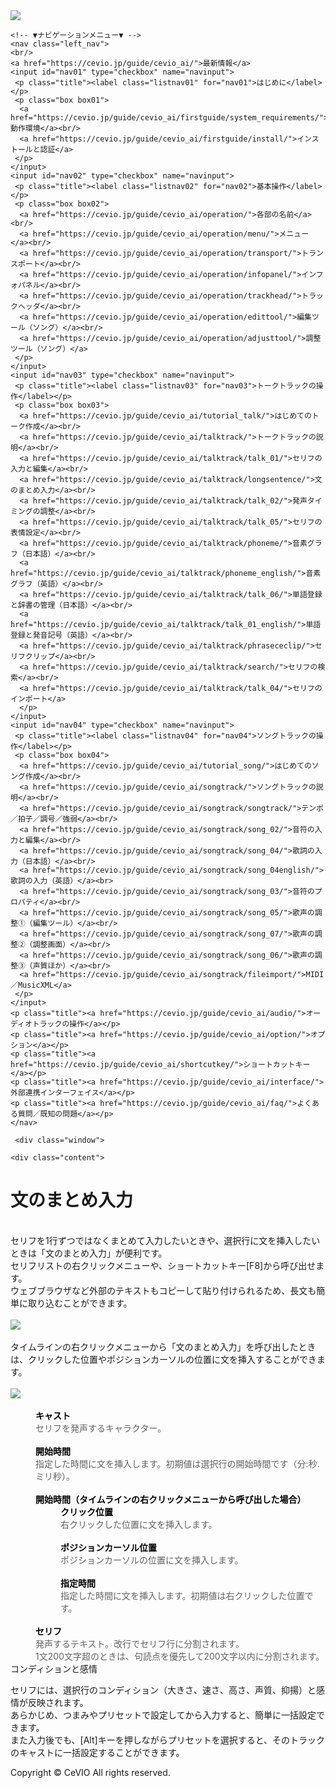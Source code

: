 <!doctype html>
<html>
<head>
   <meta charset="utf-8"/>
   <title>CeVIO AI ユーザーズガイド ┃ 文のまとめ入力</title>
   <link rel="stylesheet" href="../../css/style.css">
</head>

<body>
    <!-- ▼ヘッダー▼ -->
    <div class="header">
  <img src="https://cevio.jp/guide/cevio_ai/image/header_image_title.png">
</div>   <!-- ▲ヘッダー▲ -->
   
   <main class="main">

   <!-- ▼ナビゲーションメニュー▼ -->
    <!-- ▼ナビゲーションメニュー▼ -->
    <nav class="left_nav">
    <br/>
    <a href="https://cevio.jp/guide/cevio_ai/">最新情報</a>
    <input id="nav01" type="checkbox" name="navinput">
     <p class="title"><label class="listnav01" for="nav01">はじめに</label></p>
     <p class="box box01">
      <a href="https://cevio.jp/guide/cevio_ai/firstguide/system_requirements/">動作環境</a><br/>
      <a href="https://cevio.jp/guide/cevio_ai/firstguide/install/">インストールと認証</a>
     </p>
    </input>
    <input id="nav02" type="checkbox" name="navinput">
     <p class="title"><label class="listnav02" for="nav02">基本操作</label></p>
     <p class="box box02">
      <a href="https://cevio.jp/guide/cevio_ai/operation/">各部の名前</a><br/>
      <a href="https://cevio.jp/guide/cevio_ai/operation/menu/">メニュー</a><br/>
      <a href="https://cevio.jp/guide/cevio_ai/operation/transport/">トランスポート</a><br/>
      <a href="https://cevio.jp/guide/cevio_ai/operation/infopanel/">インフォパネル</a><br/>
      <a href="https://cevio.jp/guide/cevio_ai/operation/trackhead/">トラックヘッダ</a><br/>
      <a href="https://cevio.jp/guide/cevio_ai/operation/edittool/">編集ツール（ソング）</a><br/>
      <a href="https://cevio.jp/guide/cevio_ai/operation/adjusttool/">調整ツール（ソング）</a>
     </p>
    </input>
    <input id="nav03" type="checkbox" name="navinput">
     <p class="title"><label class="listnav03" for="nav03">トークトラックの操作</label></p>
     <p class="box box03">
      <a href="https://cevio.jp/guide/cevio_ai/tutorial_talk/">はじめてのトーク作成</a><br/>
      <a href="https://cevio.jp/guide/cevio_ai/talktrack/">トークトラックの説明</a><br/>
      <a href="https://cevio.jp/guide/cevio_ai/talktrack/talk_01/">セリフの入力と編集</a><br/>
      <a href="https://cevio.jp/guide/cevio_ai/talktrack/longsentence/">文のまとめ入力</a><br/>
      <a href="https://cevio.jp/guide/cevio_ai/talktrack/talk_02/">発声タイミングの調整</a><br/>
      <a href="https://cevio.jp/guide/cevio_ai/talktrack/talk_05/">セリフの表情設定</a><br/>
      <a href="https://cevio.jp/guide/cevio_ai/talktrack/phoneme/">音素グラフ（日本語）</a><br/>
      <a href="https://cevio.jp/guide/cevio_ai/talktrack/phoneme_english/">音素グラフ（英語）</a><br/>
      <a href="https://cevio.jp/guide/cevio_ai/talktrack/talk_06/">単語登録と辞書の管理（日本語）</a><br/>
      <a href="https://cevio.jp/guide/cevio_ai/talktrack/talk_01_english/">単語登録と発音記号（英語）</a><br/>
      <a href="https://cevio.jp/guide/cevio_ai/talktrack/phrasececlip/">セリフクリップ</a><br/>
      <a href="https://cevio.jp/guide/cevio_ai/talktrack/search/">セリフの検索</a><br/>
      <a href="https://cevio.jp/guide/cevio_ai/talktrack/talk_04/">セリフのインポート</a>
      </p>
    </input>
    <input id="nav04" type="checkbox" name="navinput">
     <p class="title"><label class="listnav04" for="nav04">ソングトラックの操作</label></p>
     <p class="box box04">
      <a href="https://cevio.jp/guide/cevio_ai/tutorial_song/">はじめてのソング作成</a><br/>
      <a href="https://cevio.jp/guide/cevio_ai/songtrack/">ソングトラックの説明</a><br/>
      <a href="https://cevio.jp/guide/cevio_ai/songtrack/songtrack/">テンポ／拍子／調号／強弱</a><br/>
      <a href="https://cevio.jp/guide/cevio_ai/songtrack/song_02/">音符の入力と編集</a><br/>
      <a href="https://cevio.jp/guide/cevio_ai/songtrack/song_04/">歌詞の入力（日本語）</a><br/>
      <a href="https://cevio.jp/guide/cevio_ai/songtrack/song_04english/">歌詞の入力（英語）</a><br>
      <a href="https://cevio.jp/guide/cevio_ai/songtrack/song_03/">音符のプロパティ</a><br/>
      <a href="https://cevio.jp/guide/cevio_ai/songtrack/song_05/">歌声の調整①（編集ツール）</a><br/>
      <a href="https://cevio.jp/guide/cevio_ai/songtrack/song_07/">歌声の調整②（調整画面）</a><br/>
      <a href="https://cevio.jp/guide/cevio_ai/songtrack/song_06/">歌声の調整③（声質ほか）</a><br/>
      <a href="https://cevio.jp/guide/cevio_ai/songtrack/fileimport/">MIDI／MusicXML</a>
     </p>
    </input>
    <p class="title"><a href="https://cevio.jp/guide/cevio_ai/audio/">オーディオトラックの操作</a></p>
    <p class="title"><a href="https://cevio.jp/guide/cevio_ai/option/">オプション</a></p>
    <p class="title"><a href="https://cevio.jp/guide/cevio_ai/shortcutkey/">ショートカットキー</a></p>
    <p class="title"><a href="https://cevio.jp/guide/cevio_ai/interface/">外部連携インターフェイス</a></p>
    <p class="title"><a href="https://cevio.jp/guide/cevio_ai/faq/">よくある質問／既知の問題</a></p>
    </nav>
<!-- ▲ナビゲーションメニュー▲ -->   <!-- ▲ナビゲーションメニュー▲ -->

     <div class="window">
   <!-- ▼コンテンツ要素▼ -->
    <div class="content">
<h1>文のまとめ入力</h1>
<br/>
<div class="main_text">
セリフを1行ずつではなくまとめて入力したいときや、選択行に文を挿入したいときは「文のまとめ入力」が便利です。<br/>
セリフリストの右クリックメニューや、ショートカットキー[F8]から呼び出せます。<br/>
ウェブブラウザなど外部のテキストもコピーして貼り付けられるため、長文も簡単に取り込むことができます。<br/>
<br/>
<div><img src='../../image/tk_chobun_01_w.png' border='0'/></div>
<br/>
タイムラインの右クリックメニューから「文のまとめ入力」を呼び出したときは、クリックした位置やポジションカーソルの位置に文を挿入することができます。<br/>
<br/>
<div><img src='../../image/tk_chobun_02_w.png' border='0'/></div>
<br/>
<blockquote style='margin:0 0 0 40px;border:none;padding:0px'>
<b><font color='#000000'>キャスト</font></b><br/>
セリフを発声するキャラクター。<br/>
<br/>
<b><font color='#000000'>開始時間</font></b><br/>
指定した時間に文を挿入します。初期値は選択行の開始時間です（分:秒.ミリ秒）。<br/>
<br/>
<b><font color='#000000'>開始時間（タイムラインの右クリックメニューから呼び出した場合）</font></b><br/>
<blockquote style='margin:0 0 0 40px;border:none;padding:0px'>
<b><font color='#000000'>クリック位置</font></b><br/>
右クリックした位置に文を挿入します。<br/>
<br/>
<b><font color='#000000'>ポジションカーソル位置</font></b><br/>
ポジションカーソルの位置に文を挿入します。<br/>
<br/>
<b><font color='#000000'>指定時間</font></b><br/>
指定した時間に文を挿入します。初期値は右クリックした位置です。<br/>
</blockquote>
<br/>
<b><font color='#000000'>セリフ</font></b><br/>
発声するテキスト。改行でセリフ行に分割されます。<br/>
1文200文字超のときは、句読点を優先して200文字以内に分割されます。<br/>
</blockquote>

<div class="box30">
<div class="box-title">コンディションと感情</div>
<p>
セリフには、選択行のコンディション（大きさ、速さ、高さ、声質、抑揚）と感情が反映されます。<br/>
あらかじめ、つまみやプリセットで設定してから入力すると、簡単に一括設定できます。<br/>
また入力後でも、[Alt]キーを押しながらプリセットを選択すると、そのトラックのキャストに一括設定することができます。
</p>
</div>

</div>
</div>
   <!-- ▲コンテンツ要素▲ -->
  </div>
  </main>
    
</body>

 <!-- ▼フッター▼ -->
  <div class="footer">
 <p>Copyright © CeVIO All rights reserved.</p>
</div>
 <!-- ▲フッター▲ -->